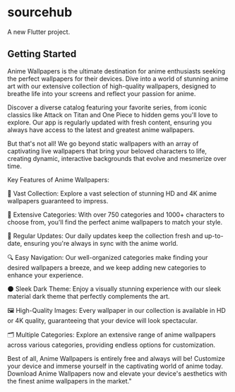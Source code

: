 # sourcehub

A new Flutter project.

## Getting Started

Anime Wallpapers is the ultimate destination for anime enthusiasts seeking the perfect wallpapers for their devices. Dive into a world of stunning anime art with our extensive collection of high-quality wallpapers, designed to breathe life into your screens and reflect your passion for anime.

Discover a diverse catalog featuring your favorite series, from iconic classics like Attack on Titan and One Piece to hidden gems you'll love to explore. Our app is regularly updated with fresh content, ensuring you always have access to the latest and greatest anime wallpapers.

But that's not all! We go beyond static wallpapers with an array of captivating live wallpapers that bring your beloved characters to life, creating dynamic, interactive backgrounds that evolve and mesmerize over time.

Key Features of Anime Wallpapers:

🎨 Vast Collection: Explore a vast selection of stunning HD and 4K anime wallpapers guaranteed to impress.

🌟 Extensive Categories: With over 750 categories and 1000+ characters to choose from, you'll find the perfect anime wallpapers to match your style.

🔄 Regular Updates: Our daily updates keep the collection fresh and up-to-date, ensuring you're always in sync with the anime world.

🔍 Easy Navigation: Our well-organized categories make finding your desired wallpapers a breeze, and we keep adding new categories to enhance your experience.

🌑 Sleek Dark Theme: Enjoy a visually stunning experience with our sleek material dark theme that perfectly complements the art.

🖼️ High-Quality Images: Every wallpaper in our collection is available in HD or 4K quality, guaranteeing that your device will look spectacular.

🗂️ Multiple Categories: Explore an extensive range of anime wallpapers across various categories, providing endless options for customization.

Best of all, Anime Wallpapers is entirely free and always will be! Customize your device and immerse yourself in the captivating world of anime today. Download Anime Wallpapers now and elevate your device's aesthetics with the finest anime wallpapers in the market."
